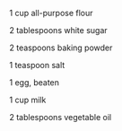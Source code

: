 1 cup all-purpose flour

2 tablespoons white sugar

2 teaspoons baking powder

1 teaspoon salt

1 egg, beaten

1 cup milk

2 tablespoons vegetable oil